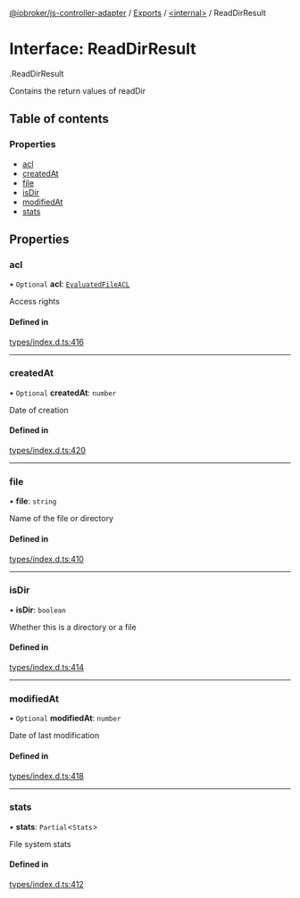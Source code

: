 [@iobroker/js-controller-adapter](../README.md) / [Exports](../modules.md) / [<internal\>](../modules/internal_.md) / ReadDirResult

# Interface: ReadDirResult

[<internal>](../modules/internal_.md).ReadDirResult

Contains the return values of readDir

## Table of contents

### Properties

- [acl](internal_.ReadDirResult.md#acl)
- [createdAt](internal_.ReadDirResult.md#createdat)
- [file](internal_.ReadDirResult.md#file)
- [isDir](internal_.ReadDirResult.md#isdir)
- [modifiedAt](internal_.ReadDirResult.md#modifiedat)
- [stats](internal_.ReadDirResult.md#stats)

## Properties

### acl

• `Optional` **acl**: [`EvaluatedFileACL`](internal_.EvaluatedFileACL.md)

Access rights

#### Defined in

[types/index.d.ts:416](https://github.com/ioBroker/ioBroker.js-controller/blob/87eb3b2c/packages/types/index.d.ts#L416)

___

### createdAt

• `Optional` **createdAt**: `number`

Date of creation

#### Defined in

[types/index.d.ts:420](https://github.com/ioBroker/ioBroker.js-controller/blob/87eb3b2c/packages/types/index.d.ts#L420)

___

### file

• **file**: `string`

Name of the file or directory

#### Defined in

[types/index.d.ts:410](https://github.com/ioBroker/ioBroker.js-controller/blob/87eb3b2c/packages/types/index.d.ts#L410)

___

### isDir

• **isDir**: `boolean`

Whether this is a directory or a file

#### Defined in

[types/index.d.ts:414](https://github.com/ioBroker/ioBroker.js-controller/blob/87eb3b2c/packages/types/index.d.ts#L414)

___

### modifiedAt

• `Optional` **modifiedAt**: `number`

Date of last modification

#### Defined in

[types/index.d.ts:418](https://github.com/ioBroker/ioBroker.js-controller/blob/87eb3b2c/packages/types/index.d.ts#L418)

___

### stats

• **stats**: `Partial`<`Stats`\>

File system stats

#### Defined in

[types/index.d.ts:412](https://github.com/ioBroker/ioBroker.js-controller/blob/87eb3b2c/packages/types/index.d.ts#L412)
